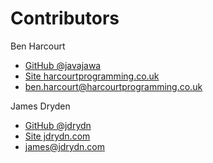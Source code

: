 Contributors
============

Ben Harcourt
- [GitHub @javajawa](//github.com/jawajawa)
- [Site harcourtprogramming.co.uk](http://harcourtprogramming.co.uk)
- [ben.harcourt@harcourtprogramming.co.uk](mailto:ben.harcourt@harcourtprogramming.co.uk)

James Dryden
- [GitHub @jdrydn](//github.com/jdrydn)
- [Site jdrydn.com](http://jdrydn.com)
- [james@jdrydn.com](mailto:james@jdrydn.com)